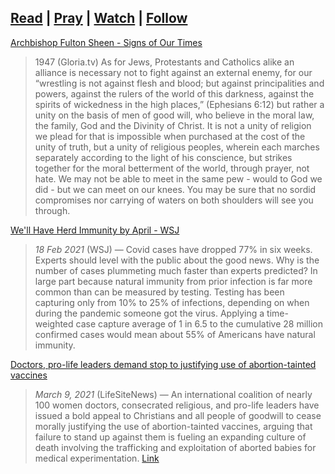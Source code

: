 [Read](books.md) | [Pray](prayers.md) | [Watch]() | [Follow]()
---

[Archbishop Fulton Sheen - Signs of Our Times](https://gloria.tv/post/8apV1vmiq9kEBvpUHBc7hzDg7)  
>1947 (Gloria.tv) As for Jews, Protestants and Catholics alike an alliance is necessary not to fight against an external enemy, for our “wrestling is not against flesh and blood; but against principalities and powers, against the rulers of the world of this darkness, against the spirits of wickedness in the high places,” (Ephesians 6:12) but rather a unity on the basis of men of good will, who believe in the moral law, the family, God and the Divinity of Christ. It is not a unity of religion we plead for that is impossible when purchased at the cost of the unity of truth, but a unity of religious peoples, wherein each marches separately according to the light of his conscience, but strikes together for the moral betterment of the world, through prayer, not hate. We may not be able to meet in the same pew - would to God we did - but we can meet on our knees. You may be sure that no sordid compromises nor carrying of waters on both shoulders will see you through.  

[We'll Have Herd Immunity by April - WSJ](https://www.wsj.com/articles/well-have-herd-immunity-by-april-11613669731)  
>*18 Feb 2021* (WSJ) — Covid cases have dropped 77% in six weeks. Experts should level with the public about the good news. Why is the number of cases plummeting much faster than experts predicted? In large part because natural immunity from prior infection is far more common than can be measured by testing. Testing has been capturing only from 10% to 25% of infections, depending on when during the pandemic someone got the virus. Applying a time-weighted case capture average of 1 in 6.5 to the cumulative 28 million confirmed cases would mean about 55% of Americans have natural immunity.

[Doctors, pro-life leaders demand stop to justifying use of abortion-tainted vaccines](https://www.lifesitenews.com/news/women-doctors-pro-life-leaders-demand-stop-to-justifying-use-of-abortion-tainted-vaccines)  
>*March 9, 2021* (LifeSiteNews) — An international coalition of nearly 100 women doctors, consecrated religious, and pro-life leaders have issued a bold appeal to Christians and all people of goodwill to cease morally justifying the use of abortion-tainted vaccines, arguing that failure to stand up against them is fueling an expanding culture of death involving the trafficking and exploitation of aborted babies for medical experimentation. [Link](https://edwardpentin.co.uk/wp-content/uploads/2021/03/STATEMENT-The-Voice-of-Women-in-Defense-of-Unborn-Babies-and-in-Opposition-to-Abortion-tainted-Vaccines-WORD-DOC.pdf)  

